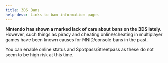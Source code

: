 ```yaml
---
title: 3DS Bans
help-desc: Links to ban information pages
---
```


**Nintendo has shown a marked lack of care about bans on the 3DS lately.**
However, such things as piracy and cheating online/cheating in multiplayer games have been known causes for NNID/console bans in the past.

You can enable online status and Spotpass/Streetpass as these do not seem to be high risk at this time.
